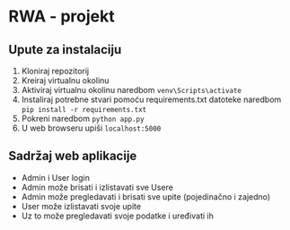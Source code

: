# RWA - projekt

## Upute za instalaciju
1. Kloniraj repozitorij
2. Kreiraj virtualnu okolinu
3. Aktiviraj virtualnu okolinu naredbom `venv\Scripts\activate`
4. Instaliraj potrebne stvari pomoću requirements.txt datoteke naredbom `pip install -r requirements.txt`
5. Pokreni naredbom `python app.py`
6. U web browseru upiši `localhost:5000`

## Sadržaj web aplikacije
- Admin i User login
- Admin može brisati i izlistavati sve Usere
- Admin može pregledavati i brisati sve upite (pojedinačno i zajedno)
- User može izlistavati svoje upite 
- Uz to može pregledavati svoje podatke i uređivati ih
